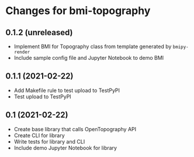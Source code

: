 Changes for bmi-topography
==========================

0.1.2 (unreleased)
------------------

* Implement BMI for Topography class from template generated by `bmipy-render`
* Include sample config file and Jupyter Notebook to demo BMI


0.1.1 (2021-02-22)
------------------

* Add Makefile rule to test upload to TestPyPI
* Test upload to TestPyPI


0.1 (2021-02-22)
----------------

* Create base library that calls OpenTopography API
* Create CLI for library
* Write tests for library and CLI
* Include demo Jupyter Notebook for library
